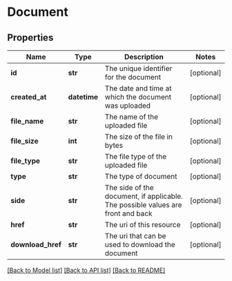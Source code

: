 # Document

## Properties
Name | Type | Description | Notes
------------ | ------------- | ------------- | -------------
**id** | **str** | The unique identifier for the document | [optional] 
**created_at** | **datetime** | The date and time at which the document was uploaded | [optional] 
**file_name** | **str** | The name of the uploaded file | [optional] 
**file_size** | **int** | The size of the file in bytes | [optional] 
**file_type** | **str** | The file type of the uploaded file | [optional] 
**type** | **str** | The type of document | [optional] 
**side** | **str** | The side of the document, if applicable. The possible values are front and back | [optional] 
**href** | **str** | The uri of this resource | [optional] 
**download_href** | **str** | The uri that can be used to download the document | [optional] 

[[Back to Model list]](../README.md#documentation-for-models) [[Back to API list]](../README.md#documentation-for-api-endpoints) [[Back to README]](../README.md)


